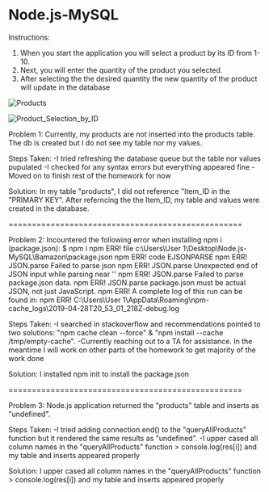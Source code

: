 # Node.js-MySQL

Instructions:

1. When you start the application you will select a product by its ID from 1-10.
2. Next, you will enter the quantity of the product you selected.
3. After selecting the the desired quantity the new quantity of the product will update in the database

![Products](https://user-images.githubusercontent.com/37108093/57421037-29d1ca00-71d8-11e9-9847-92956a8810a7.png)


![Product_Selection_by_ID](https://user-images.githubusercontent.com/37108093/57421629-8930d980-71da-11e9-9ca1-fa9c994b1b3a.png)




Problem 1: Currently, my products are not inserted into the products table. The db is created but I do not see my table nor my values.

Steps Taken:
-I tried refreshing the database queue but the table nor values pupulated
-I checked for any syntax errors but everything appeared fine
-Moved on to finish rest of the homework for now

Solution: In my table "products", I did not reference "Item_ID in the "PRIMARY KEY". After referncing the the Item_ID, my table and values were created in the database.

==================================================

Problem 2: Incountered the following error when installing npm i (package.json):
$ npm i
npm ERR! file c:\Users\User 1\Desktop\Node.js-MySQL\Bamazon\package.json
npm ERR! code EJSONPARSE
npm ERR! JSON.parse Failed to parse json
npm ERR! JSON.parse Unexpected end of JSON input while parsing near ''
npm ERR! JSON.parse Failed to parse package.json data.
npm ERR! JSON.parse package.json must be actual JSON, not just JavaScript.
npm ERR! A complete log of this run can be found in:
npm ERR!     C:\Users\User 1\AppData\Roaming\npm-cache\_logs\2019-04-28T20_53_01_218Z-debug.log

Steps Taken:
-I searched in stackoverflow and recommendations pointed to two solutions: "npm cache clean --force" & "npm install --cache /tmp/empty-cache".
-Currently reaching out to a TA for assistance. In the meantime I will work on other parts of the homework to get majority of the work done

Solution: I installed npm init to install the package.json

==================================================

Problem 3: Node.js application returned the "products" table and inserts as "undefined".

Steps Taken:
-I tried adding connection.end() to the "queryAllProducts" function but it rendered the same results as "undefined".
-I upper cased all column names in the "queryAllProducts" function > console.log(res[i]) and my table and inserts appeared properly

Solution: I upper cased all column names in the "queryAllProducts" function > console.log(res[i]) and my table and inserts appeared properly

